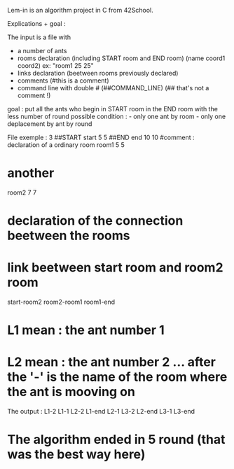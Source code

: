 Lem-in is an algorithm project in C from 42School.

Explications + goal : 

The input is a file with 
- a number of ants
- rooms declaration (including START room and END room) (name coord1 coord2) ex: "room1 25 25"
- links declaration (beetween rooms previously declared)
- comments (#this is a comment)
- command line with double # (##COMMAND_LINE) (## that's not a comment !)

goal : put all the ants who begin in START room in the END room with the less number of round possible
condition : - only one ant by room
            - only one deplacement by ant by round

File exemple : 
3
##START
start 5 5
##END
end 10 10
#comment : declaration of a ordinary room
room1 5 5
# another
room2 7 7
# declaration of the connection beetween the rooms
# link beetween start room and room2 room
start-room2
room2-room1
room1-end

# L1 mean : the ant number 1 
# L2 mean : the ant number 2 ... after the '-' is the name of the room where the ant is mooving on

The output :
L1-2
L1-1 L2-2
L1-end L2-1 L3-2
L2-end L3-1
L3-end

# The algorithm ended in 5 round (that was the best way here)
